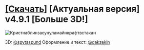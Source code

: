 # [[Скачать]](https://github.com/IBit-mc-server/ResourcePack/releases/tag/Новейшая-версия-ресурспака) [Актуальная версия] v4.9.1 [Больше 3D!]

![Кристнаблинзасунуламайнкрафтвстакан](https://github.com/IBit-mc-server/ResourcePack/assets/98075804/481a98b7-c53b-4ebf-97bd-77444e2011e7)


 3D: [@spytaspund](https://github.com/spytaspund)
 Оформление и текст: [@dakzekin](https://github.com/dakzekin)
